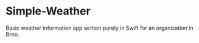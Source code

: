 # Simple-Weather

Basic weather information app written purely in Swift for an organization in Brno.
